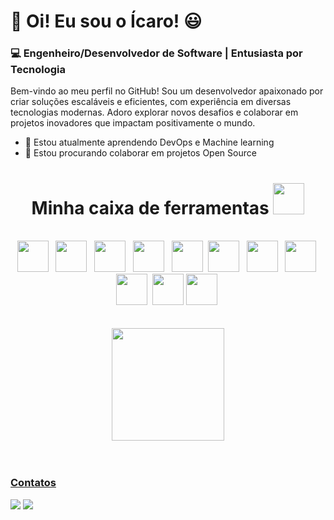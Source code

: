 # 👋 Oi! Eu sou o Ícaro! 😃

### 💻 Engenheiro/Desenvolvedor de Software | Entusiasta por Tecnologia

Bem-vindo ao meu perfil no GitHub! Sou um desenvolvedor apaixonado por criar soluções escaláveis e eficientes, com experiência em diversas tecnologias modernas. Adoro explorar novos desafios e colaborar em projetos inovadores que impactam positivamente o mundo.

- 🌱 Estou atualmente aprendendo DevOps e Machine learning
- 👯 Estou procurando colaborar em projetos Open Source

  
<div align="center">
  <h1>
      Minha caixa de ferramentas <img src="https://cdn-icons-png.flaticon.com/512/5604/5604299.png" height="50" width="50"/>
  </h1>
</div> 
<br/>
<div align="center">
  <img src="https://cdn.jsdelivr.net/gh/devicons/devicon@latest/icons/javascript/javascript-original.svg" height="50" width="50"/> &nbsp;
  <img src="https://cdn.jsdelivr.net/gh/devicons/devicon@latest/icons/typescript/typescript-original.svg" height="50" width="50"/ &nbsp;  
  <img src="https://cdn.jsdelivr.net/gh/devicons/devicon@latest/icons/go/go-original-wordmark.svg" height="50" width="50" /> &nbsp;
  <img src="https://cdn.jsdelivr.net/gh/devicons/devicon@latest/icons/python/python-original-wordmark.svg" height="50" width="50"/> &nbsp;
  <img src="https://cdn.jsdelivr.net/gh/devicons/devicon@latest/icons/nodejs/nodejs-original-wordmark.svg" height="50" width="50" /> &nbsp;
  <img src="https://cdn.jsdelivr.net/gh/devicons/devicon@latest/icons/react/react-original.svg"  height="50" width="50" />&nbsp;
  <img src="https://cdn.jsdelivr.net/gh/devicons/devicon@latest/icons/azuresqldatabase/azuresqldatabase-original.svg" height="50" width="50" /> &nbsp;
  <img src="https://cdn.jsdelivr.net/gh/devicons/devicon@latest/icons/mongodb/mongodb-original-wordmark.svg" height="50" width="50" /> &nbsp;
  <img src="https://cdn.jsdelivr.net/gh/devicons/devicon@latest/icons/amazonwebservices/amazonwebservices-original-wordmark.svg" height="50" width="50" />&nbsp;
  <img src="https://cdn.jsdelivr.net/gh/devicons/devicon@latest/icons/docker/docker-original-wordmark.svg" height="50" width="50" />&nbsp;
  <img src="https://cdn.jsdelivr.net/gh/devicons/devicon@latest/icons/terraform/terraform-original-wordmark.svg" height="50" width="50" />
  <img src="https://cdn.jsdelivr.net/gh/devicons/devicon@latest/icons/ansible/ansible-original-wordmark.svg" height="50" width="50" />&nbsp;
</div>

<br/>

<br/>

<div align=center>
  <a href="https://github.com/seu-usuário-aqui">
  <img loading="lazy" height="180em" src="https://github-readme-stats.vercel.app/api/top-langs/?username=icaroasdev&exclude_repo=github-readme-stats,anuraghazra.github.io"/>
</div>

<br/>
<br>
<h3>Contatos</h3>
<div>
  <a href = "mailto:icaroasdev@gmail.com"><img loading="lazy" src="https://img.shields.io/badge/Gmail-D14836?style=for-the-badge&logo=gmail&logoColor=white" target="_blank"></a>
  <a href="https://www.linkedin.com/in/icaro-alencar/" target="_blank"><img loading="lazy" src="https://img.shields.io/badge/-LinkedIn-%230077B5?style=for-the-badge&logo=linkedin&logoColor=white" target="_blank"></a>   
</div>



<!--
**icaroasdev/icaroasdev** is a ✨ _special_ ✨ repository because its `README.md` (this file) appears on your GitHub profile.

Here are some ideas to get you started:

